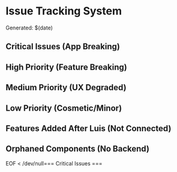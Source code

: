 # Issue Tracking System

Generated: $(date)

## Critical Issues (App Breaking)

## High Priority (Feature Breaking)

## Medium Priority (UX Degraded)

## Low Priority (Cosmetic/Minor)

## Features Added After Luis (Not Connected)

## Orphaned Components (No Backend)

EOF < /dev/null=== Critical Issues ===
